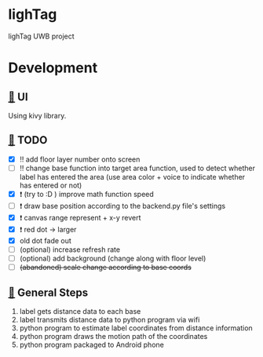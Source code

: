 # lighTag
lighTag UWB project

# Development

## [:art:](https://gist.github.com/rxaviers/7360908) UI
Using kivy library.

## [:page_with_curl:](https://gist.github.com/rxaviers/7360908) TODO
- [x] :bangbang: add floor layer number onto screen
- [ ] :bangbang: change base function into target area function, used to detect whether label has entered the area (use area color + voice to indicate whether has entered or not)
- [x] :exclamation: (try to :D ) improve math function speed
- [ ] :exclamation: draw base position according to the backend.py file's settings
- [x] :exclamation: canvas range represent + x-y revert
- [x] :exclamation: red dot -> larger
- [x] old dot fade out
- [ ] (optional) increase refresh rate
- [ ] (optional) add background (change along with floor level)
- [ ] ~~(abandoned) scale change according to base coords~~

## [:lollipop:](https://gist.github.com/rxaviers/7360908) General Steps
1. label gets distance data to each base
2. label transmits distance data to python program via wifi
3. python program to estimate label coordinates from distance information
4. python program draws the motion path of the coordinates
5. python program packaged to Android phone
